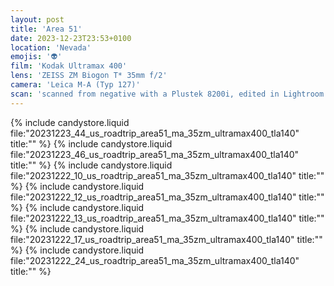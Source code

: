 ```yaml
---
layout: post
title: 'Area 51'
date: 2023-12-23T23:53+0100
location: 'Nevada'
emojis: '👽'
film: 'Kodak Ultramax 400'
lens: 'ZEISS ZM Biogon T* 35mm f/2'
camera: 'Leica M-A (Typ 127)'
scan: 'scanned from negative with a Plustek 8200i, edited in Lightroom'
---
```


{% include candystore.liquid file:"20231223_44_us_roadtrip_area51_ma_35zm_ultramax400_tla140" title:"" %}
{% include candystore.liquid file:"20231223_46_us_roadtrip_area51_ma_35zm_ultramax400_tla140" title:"" %}
{% include candystore.liquid file:"20231222_10_us_roadtrip_area51_ma_35zm_ultramax400_tla140" title:"" %}
{% include candystore.liquid file:"20231222_12_us_roadtrip_area51_ma_35zm_ultramax400_tla140" title:"" %}
{% include candystore.liquid file:"20231222_13_us_roadtrip_area51_ma_35zm_ultramax400_tla140" title:"" %}
{% include candystore.liquid file:"20231222_17_us_roadtrip_area51_ma_35zm_ultramax400_tla140" title:"" %}
{% include candystore.liquid file:"20231222_24_us_roadtrip_area51_ma_35zm_ultramax400_tla140" title:"" %}